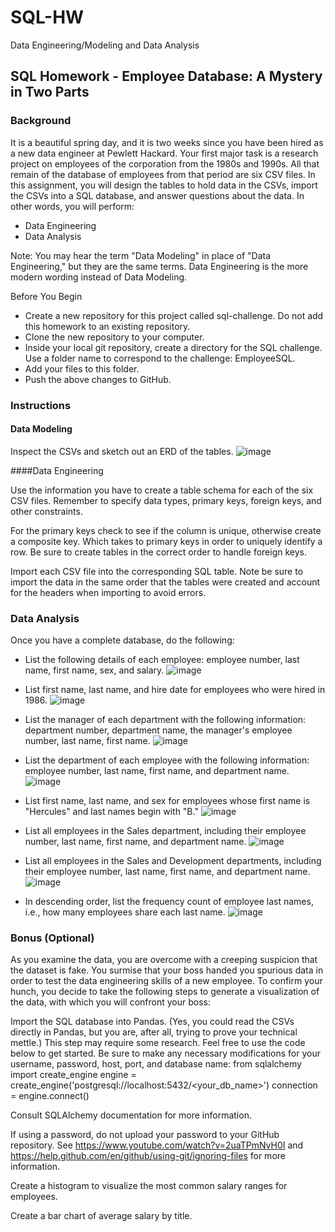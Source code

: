 # SQL-HW
Data Engineering/Modeling and Data Analysis

## SQL Homework - Employee Database: A Mystery in Two Parts


### Background
It is a beautiful spring day, and it is two weeks since you have been hired as a new data engineer at Pewlett Hackard. Your first major task is a research project on employees of the corporation from the 1980s and 1990s. All that remain of the database of employees from that period are six CSV files.
In this assignment, you will design the tables to hold data in the CSVs, import the CSVs into a SQL database, and answer questions about the data. In other words, you will perform:

* Data Engineering
* Data Analysis

Note: You may hear the term "Data Modeling" in place of "Data Engineering," but they are the same terms. Data Engineering is the more modern wording instead of Data Modeling.

Before You Begin

* Create a new repository for this project called sql-challenge. Do not add this homework to an existing repository.
* Clone the new repository to your computer.
* Inside your local git repository, create a directory for the SQL challenge. Use a folder name to correspond to the challenge: EmployeeSQL.
* Add your files to this folder.
* Push the above changes to GitHub.

### Instructions

#### Data Modeling
Inspect the CSVs and sketch out an ERD of the tables. 
![image](https://user-images.githubusercontent.com/61367502/117902005-2a533e80-b292-11eb-89ca-6a826bbde347.png)

####Data Engineering


Use the information you have to create a table schema for each of the six CSV files. Remember to specify data types, primary keys, foreign keys, and other constraints.

For the primary keys check to see if the column is unique, otherwise create a composite key. Which takes to primary keys in order to uniquely identify a row.
Be sure to create tables in the correct order to handle foreign keys.



Import each CSV file into the corresponding SQL table. Note be sure to import the data in the same order that the tables were created and account for the headers when importing to avoid errors.



### Data Analysis
Once you have a complete database, do the following:


* List the following details of each employee: employee number, last name, first name, sex, and salary.
![image](https://user-images.githubusercontent.com/61367502/117907344-41972980-b29c-11eb-9199-b864e2bb5894.png)


* List first name, last name, and hire date for employees who were hired in 1986.
![image](https://user-images.githubusercontent.com/61367502/117907369-4d82eb80-b29c-11eb-9ff8-dfa30713cf89.png)


* List the manager of each department with the following information: department number, department name, the manager's employee number, last name, first name.
![image](https://user-images.githubusercontent.com/61367502/117907386-5378cc80-b29c-11eb-882d-85c9099940e6.png)


* List the department of each employee with the following information: employee number, last name, first name, and department name.
![image](https://user-images.githubusercontent.com/61367502/117907395-5b387100-b29c-11eb-9063-04a2e0b95361.png)


* List first name, last name, and sex for employees whose first name is "Hercules" and last names begin with "B."
![image](https://user-images.githubusercontent.com/61367502/117907406-625f7f00-b29c-11eb-9372-c23b69362abf.png)


* List all employees in the Sales department, including their employee number, last name, first name, and department name.
![image](https://user-images.githubusercontent.com/61367502/117907419-68556000-b29c-11eb-9fc5-956699324edc.png)


* List all employees in the Sales and Development departments, including their employee number, last name, first name, and department name.
![image](https://user-images.githubusercontent.com/61367502/117907432-6e4b4100-b29c-11eb-956c-ba72e68855cf.png)


* In descending order, list the frequency count of employee last names, i.e., how many employees share each last name.
![image](https://user-images.githubusercontent.com/61367502/117907451-75724f00-b29c-11eb-88e3-2a3bf41b2378.png)



### Bonus (Optional)
As you examine the data, you are overcome with a creeping suspicion that the dataset is fake. You surmise that your boss handed you spurious data in order to test the data engineering skills of a new employee. To confirm your hunch, you decide to take the following steps to generate a visualization of the data, with which you will confront your boss:


Import the SQL database into Pandas. (Yes, you could read the CSVs directly in Pandas, but you are, after all, trying to prove your technical mettle.) This step may require some research. Feel free to use the code below to get started. Be sure to make any necessary modifications for your username, password, host, port, and database name:
from sqlalchemy import create_engine
engine = create_engine('postgresql://localhost:5432/<your_db_name>')
connection = engine.connect()




Consult SQLAlchemy documentation for more information.


If using a password, do not upload your password to your GitHub repository. See https://www.youtube.com/watch?v=2uaTPmNvH0I and https://help.github.com/en/github/using-git/ignoring-files for more information.




Create a histogram to visualize the most common salary ranges for employees.


Create a bar chart of average salary by title.






